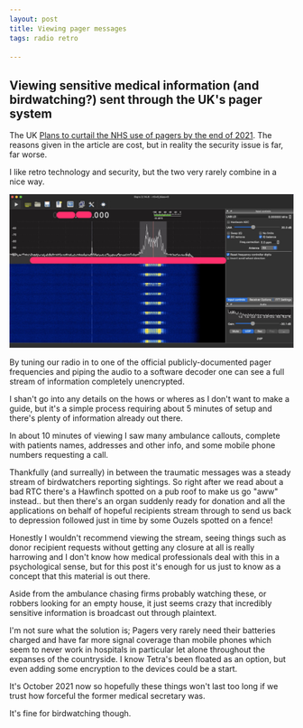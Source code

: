 ```yaml
---
layout: post
title: Viewing pager messages
tags: radio retro

---
```


## Viewing sensitive medical information (and birdwatching?) sent through the UK's pager system

The UK [Plans to curtail the NHS use of pagers by the end of 2021](https://www.bbc.co.uk/news/technology-47332415). The reasons given in the article are cost, but in reality the security issue is far, far worse.

I like retro technology and security, but the two very rarely combine in a nice way.

[<img src="../images/pagers/1.jpg"
  style="width: 800px;"/>](../images/pagers/1.jpg)

By tuning our radio in to one of the official publicly-documented pager frequencies and piping the audio to a software decoder one can see a full stream of information completely unencrypted.

I shan't go into any details on the hows or wheres as I don't want to make a guide, but it's a simple process requiring about 5 minutes of setup and there's plenty of information already out there.

In about 10 minutes of viewing I saw many ambulance callouts, complete with patients names, addresses and other info, and some mobile phone numbers requesting a call.

Thankfully (and surreally) in between the traumatic messages was a steady stream of birdwatchers reporting sightings. So right after we read about a bad RTC there's a Hawfinch spotted on a pub roof to make us go "aww" instead.. but then there's an organ suddenly ready for donation and all the applications on behalf of hopeful recipients stream through to send us back to depression followed just in time by some Ouzels spotted on a fence!

Honestly I wouldn't recommend viewing the stream, seeing things such as donor recipient requests without getting any closure at all is really harrowing and I don't know how medical professionals deal with this in a psychological sense, but for this post it's enough for us just to know as a concept that this material is out there.

Aside from the ambulance chasing firms probably watching these, or robbers looking for an empty house, it just seems crazy that incredibly sensitive information is broadcast out through plaintext.

I'm not sure what the solution is; Pagers very rarely need their batteries charged and have far more signal coverage than mobile phones which seem to never work in hospitals in particular let alone throughout the expanses of the countryside. I know Tetra's been floated as an option, but even adding some encryption to the devices could be a start.

It's October 2021 now so hopefully these things won't last too long if we trust how forceful the former medical secretary was.

It's fine for birdwatching though.
